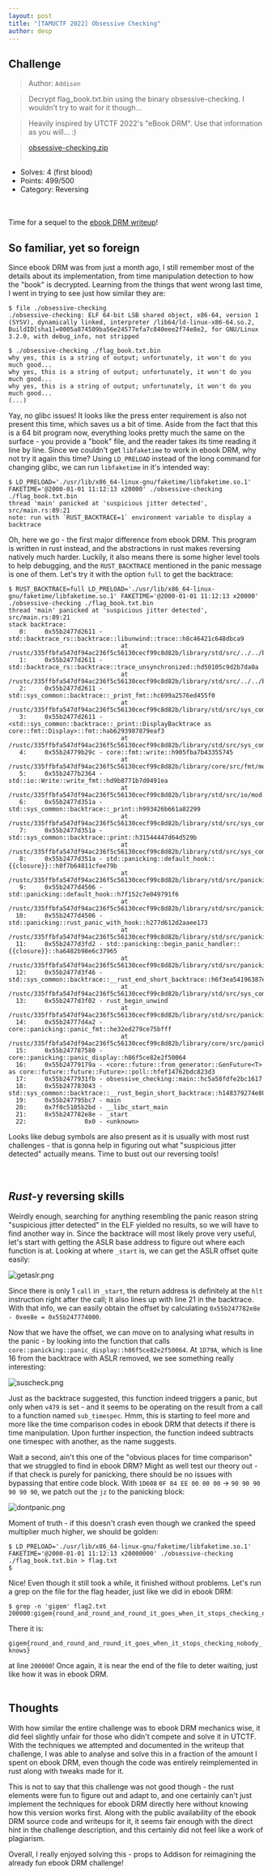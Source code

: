 ```yaml
---
layout: post
title: "[TAMUCTF 2022] Obsessive Checking"
author: desp
---
```


## Challenge
>Author: `Addison`

>Decrypt flag_book.txt.bin using the binary obsessive-checking.
>I wouldn't try to wait for it though...

>Heavily inspired by UTCTF 2022's "eBook DRM". Use that information as you will... :)

>[obsessive-checking.zip]()
<br><br>

 - Solves: 4 (first blood)
 - Points: 499/500
 - Category: Reversing
<br><br><br>

Time for a sequel to the [ebook DRM writeup](../../03/utctf-ebook-drm/)!

## So familiar, yet so foreign
Since ebook DRM was from just a month ago, I still remember most of the details about its implementation, from time manipulation detection to how the "book" is decrypted. Learning from the things that went wrong last time, I went in trying to see just how similar they are:
```
$ file ./obsessive-checking
./obsessive-checking: ELF 64-bit LSB shared object, x86-64, version 1 (SYSV), dynamically linked, interpreter /lib64/ld-linux-x86-64.so.2, BuildID[sha1]=0005a874509ba56e24577efa7c840eee2f74e8e2, for GNU/Linux 3.2.0, with debug_info, not stripped

$ ./obsessive-checking ./flag_book.txt.bin
why yes, this is a string of output; unfortunately, it won't do you much good...
why yes, this is a string of output; unfortunately, it won't do you much good...
why yes, this is a string of output; unfortunately, it won't do you much good...
(...)
```
Yay, no glibc issues! It looks like the press enter requirement is also not present this time, which saves us a bit of time. Aside from the fact that this is a 64 bit program now, everything looks pretty much the same on the surface - you provide a "book" file, and the reader takes its time reading it line by line. Since we couldn't get `libfaketime` to work in ebook DRM, why not try it again this time? Using `LD_PRELOAD` instead of the long command for changing glibc, we can run `libfaketime` in it's intended way:
```
$ LD_PRELOAD='./usr/lib/x86_64-linux-gnu/faketime/libfaketime.so.1' FAKETIME='@2000-01-01 11:12:13 x20000' ./obsessive-checking ./flag_book.txt.bin
thread 'main' panicked at 'suspicious jitter detected', src/main.rs:89:21
note: run with `RUST_BACKTRACE=1` environment variable to display a backtrace
```
Oh, here we go - the first major difference from ebook DRM. This program is written in rust instead, and the abstractions in rust makes reversing natively much harder. Luckily, it also means there is some higher level tools to help debugging, and the `RUST_BACKTRACE` mentioned in the panic message is one of them. Let's try it with the option `full` to get the backtrace:
```
$ RUST_BACKTRACE=full LD_PRELOAD='./usr/lib/x86_64-linux-gnu/faketime/libfaketime.so.1' FAKETIME='@2000-01-01 11:12:13 x20000' ./obsessive-checking ./flag_book.txt.bin
thread 'main' panicked at 'suspicious jitter detected', src/main.rs:89:21
stack backtrace:
   0:     0x55b2477d2611 - std::backtrace_rs::backtrace::libunwind::trace::h8c46421c648dbca9
                               at /rustc/335ffbfa547df94ac236f5c56130cecf99c8d82b/library/std/src/../../backtrace/src/backtrace/libunwind.rs:93:5
   1:     0x55b2477d2611 - std::backtrace_rs::backtrace::trace_unsynchronized::hd50105c9d2b7da0a
                               at /rustc/335ffbfa547df94ac236f5c56130cecf99c8d82b/library/std/src/../../backtrace/src/backtrace/mod.rs:66:5
   2:     0x55b2477d2611 - std::sys_common::backtrace::_print_fmt::hc699a2576ed455f0
                               at /rustc/335ffbfa547df94ac236f5c56130cecf99c8d82b/library/std/src/sys_common/backtrace.rs:66:5
   3:     0x55b2477d2611 - <std::sys_common::backtrace::_print::DisplayBacktrace as core::fmt::Display>::fmt::hab6293987879eaf3
                               at /rustc/335ffbfa547df94ac236f5c56130cecf99c8d82b/library/std/src/sys_common/backtrace.rs:45:22
   4:     0x55b24779b29c - core::fmt::write::h905fba7b43355745
                               at /rustc/335ffbfa547df94ac236f5c56130cecf99c8d82b/library/core/src/fmt/mod.rs:1190:17
   5:     0x55b2477b2364 - std::io::Write::write_fmt::hd9b8771b7d0491ea
                               at /rustc/335ffbfa547df94ac236f5c56130cecf99c8d82b/library/std/src/io/mod.rs:1655:15
   6:     0x55b2477d351a - std::sys_common::backtrace::_print::h993426b661a82299
                               at /rustc/335ffbfa547df94ac236f5c56130cecf99c8d82b/library/std/src/sys_common/backtrace.rs:48:5
   7:     0x55b2477d351a - std::sys_common::backtrace::print::h31544447d64d529b
                               at /rustc/335ffbfa547df94ac236f5c56130cecf99c8d82b/library/std/src/sys_common/backtrace.rs:35:9
   8:     0x55b2477d351a - std::panicking::default_hook::{{closure}}::h0f7b64811cfee79b
                               at /rustc/335ffbfa547df94ac236f5c56130cecf99c8d82b/library/std/src/panicking.rs:295:22
   9:     0x55b2477d4506 - std::panicking::default_hook::h7f152c7e049791f6
                               at /rustc/335ffbfa547df94ac236f5c56130cecf99c8d82b/library/std/src/panicking.rs:314:9
  10:     0x55b2477d4506 - std::panicking::rust_panic_with_hook::h277d612d2aaee173
                               at /rustc/335ffbfa547df94ac236f5c56130cecf99c8d82b/library/std/src/panicking.rs:698:17
  11:     0x55b2477d3fd2 - std::panicking::begin_panic_handler::{{closure}}::ha6482b98e6c37965
                               at /rustc/335ffbfa547df94ac236f5c56130cecf99c8d82b/library/std/src/panicking.rs:588:13
  12:     0x55b2477d3f46 - std::sys_common::backtrace::__rust_end_short_backtrace::h6f3ea54196387ec9
                               at /rustc/335ffbfa547df94ac236f5c56130cecf99c8d82b/library/std/src/sys_common/backtrace.rs:138:18
  13:     0x55b2477d3f02 - rust_begin_unwind
                               at /rustc/335ffbfa547df94ac236f5c56130cecf99c8d82b/library/std/src/panicking.rs:584:5
  14:     0x55b24777d4a2 - core::panicking::panic_fmt::he32ed279ce75bfff
                               at /rustc/335ffbfa547df94ac236f5c56130cecf99c8d82b/library/core/src/panicking.rs:143:14
  15:     0x55b247787580 - core::panicking::panic_display::h86f5ce82e2f50064
  16:     0x55b24779179a - <core::future::from_generator::GenFuture<T> as core::future::future::Future>::poll::hfef14762bdc823d3
  17:     0x55b2477931fb - obsessive_checking::main::hc5a58fdfe2bc1617
  18:     0x55b247783043 - std::sys_common::backtrace::__rust_begin_short_backtrace::h148379274e80f0d6
  19:     0x55b247795bc7 - main
  20:     0x7f0c5105b2bd - __libc_start_main
  21:     0x55b247782e8e - _start
  22:                0x0 - <unknown>
```
Looks like debug symbols are also present as it is usually with most rust challenges - that is gonna help in figuring out what "suspicious jitter detected" actually means. Time to bust out our reversing tools!
<br><br><br>

## *Rust*-y reversing skills
Weirdly enough, searching for anything resembling the panic reason string "suspicious jitter detected" in the ELF yielded no results, so we will have to find another way in. Since the backtrace will most likely prove very useful, let's start with getting the ASLR base address to figure out where each function is at. Looking at where `_start` is, we can get the ASLR offset quite easily:

![getaslr.png](/assets/images/tamuctf2022/obsessive-checking/getaslr.png)

Since there is only 1 `call` in `_start`, the return address is definitely at the `hlt` instruction right after the call; It also lines up with line 21 in the backtrace. With that info, we can easily obtain the offset by calculating `0x55b247782e8e - 0xee8e = 0x55b247774000`.

Now that we have the offset, we can move on to analysing what results in the panic - by looking into the function that calls `core::panicking::panic_display::h86f5ce82e2f50064`. At `1D79A`, which is line 16 from the backtrace with ASLR removed, we see something really interesting:

![suscheck.png](/assets/images/tamuctf2022/obsessive-checking/suscheck.png)

Just as the backtrace suggested, this function indeed triggers a panic, but only when `v479` is set - and it seems to be operating on the result from a call to a function named `sub_timespec`. Hmm, this is starting to feel more and more like the time comparison codes in ebook DRM that detects if there is time manipulation. Upon further inspection, the function indeed subtracts one timespec with another, as the name suggests.

Wait a second, ain't this one of the "obvious places for time comparison" that we struggled to find in ebook DRM? Might as well test our theory out - if that check is purely for panicking, there should be no issues with bypassing that entire code block. With `1D608` `0F 84 EE 00 00 00` -> `90 90 90 90 90 90`, we patch out the `jz` to the panicking block:

![dontpanic.png](/assets/images/tamuctf2022/obsessive-checking/dontpanic.png)

Moment of truth - if this doesn't crash even though we cranked the speed multiplier much higher, we should be golden:
```
$ LD_PRELOAD='./usr/lib/x86_64-linux-gnu/faketime/libfaketime.so.1' FAKETIME='@2000-01-01 11:12:13 x20000000' ./obsessive-checking ./flag_book.txt.bin > flag.txt
$
```
Nice! Even though it still took a while, it finished without problems. Let's run a grep on the file for the flag header, just like we did in ebook DRM:
```
$ grep -n 'gigem' flag2.txt
200000:gigem{round_and_round_and_round_it_goes_when_it_stops_checking_nobody_knows}
```
There it is:

`gigem{round_and_round_and_round_it_goes_when_it_stops_checking_nobody_knows}`

at line `200000`! Once again, it is near the end of the file to deter waiting, just like how it was in ebook DRM.
<br><br>

## Thoughts

With how similar the entire challenge was to ebook DRM mechanics wise, it did feel slightly unfair for those who didn't compete and solve it in UTCTF. With the techniques we attempted and documented in the writeup that challenge, I was able to analyse and solve this in a fraction of the amount I spent on ebook DRM, even though the code was entirely reimplemented in rust along with tweaks made for it.

This is not to say that this challenge was not good though - the rust elements were fun to figure out and adapt to, and one certainly can't just implement the techniques for ebook DRM directly here without knowing how this version works first. Along with the public availability of the ebook DRM source code and writeups for it, it seems fair enough with the direct hint in the challenge description, and this certainly did not feel like a work of plagiarism.

Overall, I really enjoyed solving this - props to Addison for reimagining the already fun ebook DRM challenge!